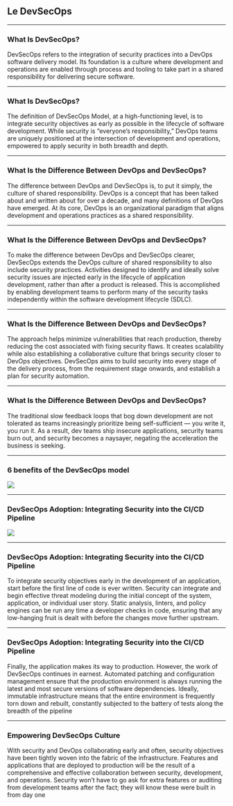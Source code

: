 ## Le DevSecOps

----

### What Is DevSecOps?

DevSecOps refers to the integration of security practices into a DevOps software delivery model. Its foundation is a culture where development and operations are enabled through process and tooling to take part in a shared responsibility for delivering secure software.

----

### What Is DevSecOps?

The definition of DevSecOps Model, at a high-functioning level, is to integrate security objectives as early as possible in the lifecycle of software development. While security is “everyone’s responsibility,” DevOps teams are uniquely positioned at the intersection of development and operations, empowered to apply security in both breadth and depth.

----

### What Is the Difference Between DevOps and DevSecOps?

The difference between DevOps and DevSecOps is, to put it simply, the culture of shared responsibility. DevOps is a concept that has been talked about and written about for over a decade, and many definitions of DevOps have emerged. At its core, DevOps is an organizational paradigm that aligns development and operations practices as a shared responsibility.

----

### What Is the Difference Between DevOps and DevSecOps?

To make the difference between DevOps and DevSecOps clearer, DevSecOps extends the DevOps culture of shared responsibility to also include security practices. Activities designed to identify and ideally solve security issues are injected early in the lifecycle of application development, rather than after a product is released. This is accomplished by enabling development teams to perform many of the security tasks independently within the software development lifecycle (SDLC).

----

### What Is the Difference Between DevOps and DevSecOps?

The approach helps minimize vulnerabilities that reach production, thereby reducing the cost associated with fixing security flaws. It creates scalability while also establishing a collaborative culture that brings security closer to DevOps objectives. DevSecOps aims to build security into every stage of the delivery process, from the requirement stage onwards, and establish a plan for security automation.

----

### What Is the Difference Between DevOps and DevSecOps?

The traditional slow feedback loops that bog down development are not tolerated as teams increasingly prioritize being self-sufficient — you write it, you run it.
As a result, dev teams ship insecure applications, security teams burn out, and security becomes a naysayer, negating the acceleration the business is seeking.

----

### 6 benefits of the DevSecOps model

<img src="https://snyk.io/wp-content/uploads/devsecops-benefits-1.png" style="background:none; border:none; box-shadow:none;"/>

----

### DevSecOps Adoption: Integrating Security into the CI/CD Pipeline

<img src="https://snyk.io/wp-content/uploads/DevSecOps-Pipeline.png" style="background:none; border:none; box-shadow:none;"/>

----

### DevSecOps Adoption: Integrating Security into the CI/CD Pipeline

To integrate security objectives early in the development of an application, start before the first line of code is ever written. Security can integrate and begin effective threat modeling during the initial concept of the system, application, or individual user story. Static analysis, linters, and policy engines can be run any time a developer checks in code, ensuring that any low-hanging fruit is dealt with before the changes move further upstream.


----

### DevSecOps Adoption: Integrating Security into the CI/CD Pipeline

Finally, the application makes its way to production. However, the work of DevSecOps continues in earnest. Automated patching and configuration management ensure that the production environment is always running the latest and most secure versions of software dependencies. Ideally, immutable infrastructure means that the entire environment is frequently torn down and rebuilt, constantly subjected to the battery of tests along the breadth of the pipeline

----

### Empowering DevSecOps Culture

With security and DevOps collaborating early and often, security objectives have been tightly woven into the fabric of the infrastructure. Features and applications that are deployed to production will be the result of a comprehensive and effective collaboration between security, development, and operations. Security won’t have to go ask for extra features or auditing from development teams after the fact; they will know these were built in from day one
